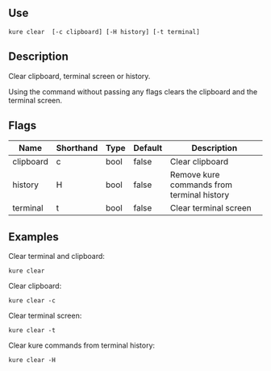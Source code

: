 ## Use

`kure clear  [-c clipboard] [-H history] [-t terminal]`

## Description

Clear clipboard, terminal screen or history.
		
Using the command without passing any flags clears the clipboard and the terminal screen.

## Flags

| Name | Shorthand | Type | Default | Description |
|------|-----------|------|---------|-------------|
| clipboard | c | bool | false | Clear clipboard |
| history | H | bool | false | Remove kure commands from terminal history |
| terminal | t | bool | false | Clear terminal screen |

## Examples

Clear terminal and clipboard:
```
kure clear
```

Clear clipboard:
```
kure clear -c
```

Clear terminal screen:
```
kure clear -t
```

Clear kure commands from terminal history:
```
kure clear -H
```